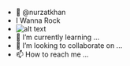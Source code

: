 - 👋 @nurzatkhan
- I Wanna Rock
- ![alt text]([example.com/logo.png](https://www.google.com/url?sa=i&url=https%3A%2F%2Fm.imdb.com%2Ftitle%2Ftt4649326%2Fmediaviewer%2Frm2890162688&psig=AOvVaw3SEwwwvs_hcY2dnQG_4pL3&ust=1671875610987000&source=images&cd=vfe&ved=0CBAQjRxqFwoTCKDKq5G8j_wCFQAAAAAdAAAAABAj))
- 🌱 I’m currently learning ...
- 💞️ I’m looking to collaborate on ...
- 📫 How to reach me ...

<!---
nurzatkhan/nurzatkhan is a ✨ special ✨ repository because its `README.md` (this file) appears on your GitHub profile.
You can click the Preview link to take a look at your changes.
--->
